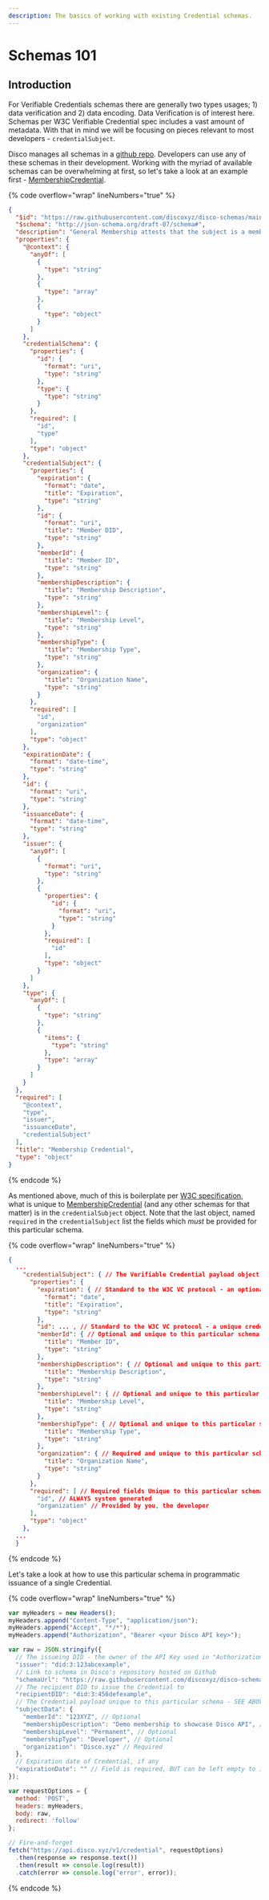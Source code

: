 ```yaml
---
description: The basics of working with existing Credential schemas.
---
```


# Schemas 101

## Introduction

For Verifiable Credentials schemas there are generally two types usages; 1) data verification and 2) data encoding. Data Verification is of interest here. Schemas per W3C Verifiable Credential spec includes a vast amount of metadata. With that in mind we will be focusing on pieces relevant to most developers - `credentialSubject`.

Disco manages all  schemas in a [github repo](https://github.com/discoxyz/disco-schemas). Developers can use any of these schemas in their development.  Working with the myriad of available schemas can be overwhelming at first, so let's take a look at an example first - [MembershipCredential](https://github.com/discoxyz/disco-schemas/blob/main/json/MembershipCredential/latest.json).&#x20;

{% code overflow="wrap" lineNumbers="true" %}
```json
{
  "$id": "https://raw.githubusercontent.com/discoxyz/disco-schemas/main/json/MembershipCredential/1-0-0.json",
  "$schema": "http://json-schema.org/draft-07/schema#",
  "description": "General Membership attests that the subject is a member in good standing of the issuing organization or group.",
  "properties": {
    "@context": {
      "anyOf": [
        {
          "type": "string"
        },
        {
          "type": "array"
        },
        {
          "type": "object"
        }
      ]
    },
    "credentialSchema": {
      "properties": {
        "id": {
          "format": "uri",
          "type": "string"
        },
        "type": {
          "type": "string"
        }
      },
      "required": [
        "id",
        "type"
      ],
      "type": "object"
    },
    "credentialSubject": {
      "properties": {
        "expiration": {
          "format": "date",
          "title": "Expiration",
          "type": "string"
        },
        "id": {
          "format": "uri",
          "title": "Member DID",
          "type": "string"
        },
        "memberId": {
          "title": "Member ID",
          "type": "string"
        },
        "membershipDescription": {
          "title": "Membership Description",
          "type": "string"
        },
        "membershipLevel": {
          "title": "Membership Level",
          "type": "string"
        },
        "membershipType": {
          "title": "Membership Type",
          "type": "string"
        },
        "organization": {
          "title": "Organization Name",
          "type": "string"
        }
      },
      "required": [
        "id",
        "organization"
      ],
      "type": "object"
    },
    "expirationDate": {
      "format": "date-time",
      "type": "string"
    },
    "id": {
      "format": "uri",
      "type": "string"
    },
    "issuanceDate": {
      "format": "date-time",
      "type": "string"
    },
    "issuer": {
      "anyOf": [
        {
          "format": "uri",
          "type": "string"
        },
        {
          "properties": {
            "id": {
              "format": "uri",
              "type": "string"
            }
          },
          "required": [
            "id"
          ],
          "type": "object"
        }
      ]
    },
    "type": {
      "anyOf": [
        {
          "type": "string"
        },
        {
          "items": {
            "type": "string"
          },
          "type": "array"
        }
      ]
    }
  },
  "required": [
    "@context",
    "type",
    "issuer",
    "issuanceDate",
    "credentialSubject"
  ],
  "title": "Membership Credential",
  "type": "object"
}
```
{% endcode %}

As mentioned above, much of this is boilerplate per [W3C specification](https://www.w3.org/TR/vc-data-model/#basic-concepts), what is unique to [MembershipCredential](https://github.com/discoxyz/disco-schemas/blob/main/json/MembershipCredential/latest.json) (and any other schemas for that matter) is in the `credentialSubject` object. Note that the last object, named `required` in the `credentialSubject` list the fields which _must_ be provided for this particular schema.

{% code overflow="wrap" lineNumbers="true" %}
```json
{ 
  ...
    "credentialSubject": { // The Verifiable Credential payload object. This is where all fields pertaining to the specific credential type resides. 
      "properties": { 
        "expiration": { // Standard to the W3C VC protocol - an optional expiration date for the Credential.
          "format": "date",
          "title": "Expiration",
          "type": "string"
        },
        "id": ... , // Standard to the W3C VC protocol - a unique credential identifier assigned by the system. As a developer you do NOT include this in API calls for creating your Credential.
        "memberId": { // Optional and unique to this particular schema - use whatever membership ID you want to refer to - or may be left out if not used.
          "title": "Member ID",
          "type": "string"
        },
        "membershipDescription": { // Optional and unique to this particular schema - describe what the membership is for to the recipient and verifiers - or may be left out if not used.
          "title": "Membership Description",
          "type": "string"
        },
        "membershipLevel": { // Optional and unique to this particular schema - if your membership is hierarchical you can use this to indicate the level - or may be left out if not used.
          "title": "Membership Level",
          "type": "string"
        },
        "membershipType": { // Optional and unique to this particular schema - can be used to describe the membership type issued- or may be left out if not used.
          "title": "Membership Type",
          "type": "string"
        },
        "organization": { // Required and unique to this particular schema - the name of the organization for which this membership is issued for.
          "title": "Organization Name",
          "type": "string"
        }
      },
      "required": [ // Required fields Unique to this particular schema
        "id", // ALWAYS system generated
        "organization" // Provided by you, the developer
      ],
      "type": "object"
    }, 
  ... 
  }
```
{% endcode %}

Let's take a look at how to use this particular schema in programmatic issuance of a single Credential.

{% code overflow="wrap" lineNumbers="true" %}
```javascript
var myHeaders = new Headers();
myHeaders.append("Content-Type", "application/json");
myHeaders.append("Accept", "*/*");
myHeaders.append("Authorization", "Bearer <your Disco API key>");

var raw = JSON.stringify({
  // The issueing DID - the owner of the API Key used in "Authorization"
  "issuer": "did:3:123abcexample",
  // Link to schema in Disco's repository hosted on Github 
  "schemaUrl": "https://raw.githubusercontent.com/discoxyz/disco-schemas/main/json/MembershipCredential/1-0-0.json",
  // The recipient DID to issue the Credential to
  "recipientDID": "did:3:456defexample",
  // The Credential payload unique to this particular schema - SEE ABOVE
  "subjectData": {
    "memberId": "123XYZ", // Optional
    "membershipDescription": "Demo membership to showcase Disco API", // Optional
    "membershipLevel": "Permanent", // Optional
    "membershipType": "Developer", // Optional
    "organization": "Disco.xyz" // Required 
  },
  // Expiration date of Credential, if any
  "expirationDate": "" // Field is required, BUT can be left empty to indicate no expiration
});

var requestOptions = {
  method: 'POST',
  headers: myHeaders,
  body: raw,
  redirect: 'follow'
};

// Fire-and-forget
fetch("https://api.disco.xyz/v1/credential", requestOptions)
  .then(response => response.text())
  .then(result => console.log(result))
  .catch(error => console.log('error', error));
```
{% endcode %}

